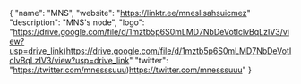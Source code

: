 {
  "name": "MNS",
  "website": "https://linktr.ee/mneslisahsuicmez"
  "description": "MNS's node",
  "logo": "https://drive.google.com/file/d/1mztb5p6S0mLMD7NbDeVotIclvBqLzIV3/view?usp=drive_link)https://drive.google.com/file/d/1mztb5p6S0mLMD7NbDeVotIclvBqLzIV3/view?usp=drive_link"
  "twitter": "https://twitter.com/mnesssuuu)https://twitter.com/mnesssuuu"
}
